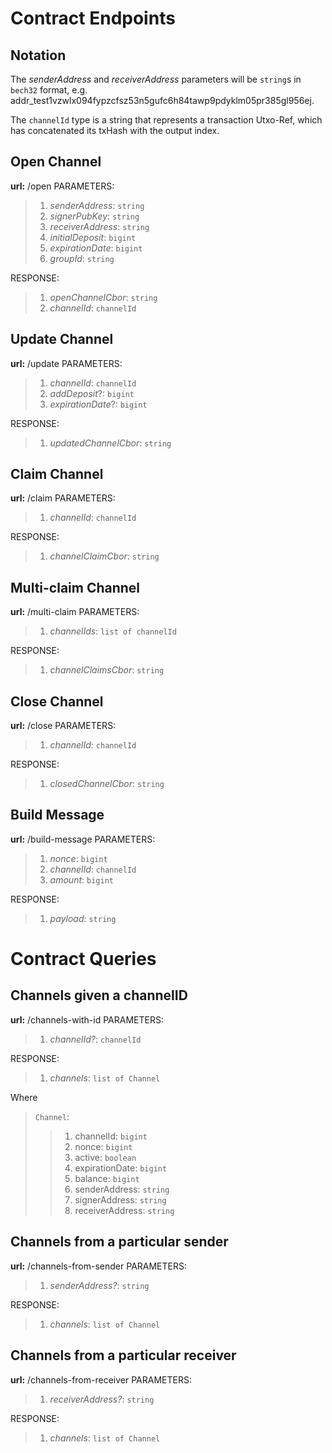 # Contract Endpoints

## Notation
The *senderAddress* and *receiverAddress* parameters will be `string`s in `bech32` format, e.g. addr_test1vzwlx094fypzcfsz53n5gufc6h84tawp9pdyklm05pr385gl956ej.

The `channelId` type is a string that represents a transaction Utxo-Ref, which has concatenated its txHash with the output index.

## Open Channel

**url:** /open
PARAMETERS:

> 1. *senderAddress*: `string`
> 2. *signerPubKey*: `string`
> 3. *receiverAddress*: `string`
> 4. *initialDeposit*: `bigint`
> 5. *expirationDate*: `bigint`
> 6. *groupId*: `string`

RESPONSE:
> 1. *openChannelCbor*: `string`
> 2. *channelId*: `channelId`

## Update Channel
**url:** /update
PARAMETERS:

> 1. *channelId*: `channelId`
> 2. *addDeposit*?: `bigint`
> 3. *expirationDate*?: `bigint`

RESPONSE:
> 1. *updatedChannelCbor*: `string`

## Claim Channel
**url:** /claim
PARAMETERS:

> 1. *channelId*: `channelId`

RESPONSE:
> 1. *channelClaimCbor*: `string`

## Multi-claim Channel
**url:** /multi-claim
PARAMETERS:

> 1. *channelIds*: `list of channelId`

RESPONSE:
> 1. *channelClaimsCbor*: `string`

## Close Channel
**url:** /close
PARAMETERS:

> 1. *channelId*: `channelId`

RESPONSE:
> 1. *closedChannelCbor*: `string`

## Build Message
**url:** /build-message
PARAMETERS:

> 1. *nonce*: `bigint`
> 2. *channelId*: `channelId`
> 3. *amount*: `bigint`

RESPONSE:
> 1. *payload*: `string`

# Contract Queries

## Channels given a channelID
**url:** /channels-with-id
PARAMETERS:

> 1. *channelId?*: `channelId`

RESPONSE:
> 1. *channels*: `list of Channel`

Where

> `Channel`:
>> 1. channelId: `bigint`
>> 2. nonce: `bigint`
>> 3. active: `boolean`
>> 4. expirationDate: `bigint`
>> 5. balance: `bigint`
>> 6. senderAddress: `string`
>> 7. signerAddress: `string`
>> 8. receiverAddress: `string`

## Channels from a particular sender
**url:** /channels-from-sender
PARAMETERS:

> 1. *senderAddress?*: `string`

RESPONSE:
> 1. *channels*: `list of Channel`


## Channels from a particular receiver
**url:** /channels-from-receiver
PARAMETERS:

> 1. *receiverAddress?*: `string`

RESPONSE:
> 1. *channels*: `list of Channel`
